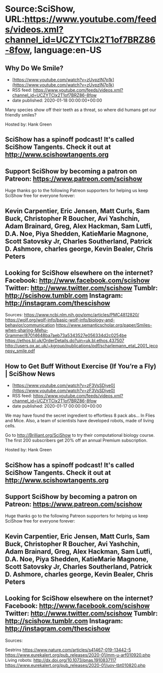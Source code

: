 # Source:SciShow, URL:https://www.youtube.com/feeds/videos.xml?channel_id=UCZYTClx2T1of7BRZ86-8fow, language:en-US

## Why Do We Smile?
 - [https://www.youtube.com/watch?v=zUvpzIN7p1k](https://www.youtube.com/watch?v=zUvpzIN7p1k)
 - RSS feed: https://www.youtube.com/feeds/videos.xml?channel_id=UCZYTClx2T1of7BRZ86-8fow
 - date published: 2020-01-18 00:00:00+00:00

Many species show off their teeth as a threat, so where did humans get our friendly smiles?

Hosted by: Hank Green

SciShow has a spinoff podcast! It's called SciShow Tangents. Check it out at http://www.scishowtangents.org
----------
Support SciShow by becoming a patron on Patreon: https://www.patreon.com/scishow
----------
Huge thanks go to the following Patreon supporters for helping us keep SciShow free for everyone forever:

Kevin Carpentier, Eric Jensen, Matt Curls, Sam Buck, Christopher R Boucher, Avi Yashchin, Adam Brainard, Greg, Alex Hackman, Sam Lutfi, D.A. Noe, Piya Shedden, KatieMarie Magnone, Scott Satovsky Jr, Charles Southerland, Patrick D. Ashmore, charles george, Kevin Bealer, Chris Peters
----------
Looking for SciShow elsewhere on the internet?
Facebook: http://www.facebook.com/scishow
Twitter: http://www.twitter.com/scishow
Tumblr: http://scishow.tumblr.com
Instagram: http://instagram.com/thescishow
----------
Sources:
https://www.ncbi.nlm.nih.gov/pmc/articles/PMC4812820/
https://wolf.org/wolf-info/basic-wolf-info/biology-and-behavior/communication
https://www.semanticscholar.org/paper/Smiles-when-sharing-Mehu-Grammer/87014648ba7aeb73a5343527e056334d2c0254be
https://ethos.bl.uk/OrderDetails.do?uin=uk.bl.ethos.437507
http://users.ox.ac.uk/~kgroup/publications/pdf/scharlemann_etal_2001_jeconpsy_smile.pdf

## How to Get Buff Without Exercise (If You’re a Fly) | SciShow News
 - [https://www.youtube.com/watch?v=zF3VsSDiye0](https://www.youtube.com/watch?v=zF3VsSDiye0)
 - RSS feed: https://www.youtube.com/feeds/videos.xml?channel_id=UCZYTClx2T1of7BRZ86-8fow
 - date published: 2020-01-17 00:00:00+00:00

We may have found the secret ingredient to effortless 8 pack abs... In Flies and Mice. Also, a team of scientists have developed robots, made of living cells.

Go to http://Brilliant.org/SciShow to try their computational biology course. The first 200 subscribers get 20% off an annual Premium subscription.

Hosted by: Hank Green

SciShow has a spinoff podcast! It's called SciShow Tangents. Check it out at http://www.scishowtangents.org
----------
Support SciShow by becoming a patron on Patreon: https://www.patreon.com/scishow
----------
Huge thanks go to the following Patreon supporters for helping us keep SciShow free for everyone forever:

Kevin Carpentier, Eric Jensen, Matt Curls, Sam Buck, Christopher R Boucher, Avi Yashchin, Adam Brainard, Greg, Alex Hackman, Sam Lutfi, D.A. Noe, Piya Shedden, KatieMarie Magnone, Scott Satovsky Jr, Charles Southerland, Patrick D. Ashmore, charles george, Kevin Bealer, Chris Peters
----------
Looking for SciShow elsewhere on the internet?
Facebook: http://www.facebook.com/scishow
Twitter: http://www.twitter.com/scishow
Tumblr: http://scishow.tumblr.com
Instagram: http://instagram.com/thescishow
----------
Sources:

Sestrins
https://www.nature.com/articles/s41467-019-13442-5
https://www.eurekalert.org/pub_releases/2020-01/mm-u-arf010920.php
Living robots:
http://dx.doi.org/10.1073/pnas.1910837117
https://www.eurekalert.org/pub_releases/2020-01/uov-tbt010820.php

